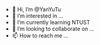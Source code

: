 - 👋 Hi, I’m @YanYuTu
- 👀 I’m interested in ...
- 🌱 I’m currently learning NTUST
- 💞️ I’m looking to collaborate on ...
- 📫 How to reach me ...

<!---
YanYuTu/YanYuTu is a ✨ special ✨ repository because its `README.md` (this file) appears on your GitHub profile.
You can click the Preview link to take a look at your changes.
--->
